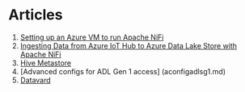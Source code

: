 # Articles


1. [Setting up an Azure VM to run Apache NiFi](nifi-install-azure-vm.md)
2. [Ingesting Data from Azure IoT Hub to Azure Data Lake Store with Apache NiFi](nifi-iothub-adls.md)
3. [Hive Metastore](metastore.md)
4. [Advanced configs for ADL Gen 1 access] (aconfigadlsg1.md) 
5. [Datavard](datavard.md)
